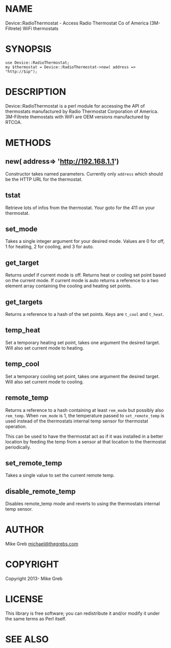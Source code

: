 # NAME

Device::RadioThermostat - Access Radio Thermostat Co of America (3M-Filtrete) WiFi thermostats

# SYNOPSIS

    use Device::RadioThermostat;
    my $thermostat = Device::RadioThermostat->new( address => "http://$ip");



# DESCRIPTION

Device::RadioThermostat is a perl module for accessing the API of thermostats
manufactured by Radio Thermostat Corporation of America.  3M-Filtrete themostats
with WiFi are OEM versions manufactured by RTCOA.

# METHODS

## new( address=> 'http://192.168.1.1')

Constructor takes named parameters.  Currently only `address` which should be
the HTTP URL for the thermostat.

## tstat

Retrieve lots of infos from the thermostat.  Your goto for the 411 on your thermostat.

## set\_mode

Takes a single integer argument for your desired mode. Values are 0 for off, 1 for
heating, 2 for cooling, and 3 for auto.

## get\_target

Returns undef if current mode is off.  Returns heat or cooling set point based
on the current mode.  If current mode is auto returns a reference to a two
element array containing the cooling and heating set points.

## get\_targets

Returns a reference to a hash of the set points.  Keys are `t_cool` and `t_heat`.

## temp\_heat

Set a temporary heating set point, takes one argument the desired target.  Will
also set current mode to heating.

## temp\_cool

Set a temporary cooling set point, takes one argument the desired target.  Will
also set current mode to cooling.

## remote\_temp

Returns a reference to a hash containing at least `rem_mode` but possibly also
`rem_temp`.  When `rem_mode` is 1, the temperature passed to `set_remote_temp`
is used instead of the thermostats internal temp sensor for thermostat operation.

This can be used to have the thermostat act as if it was installed in a better
location by feeding the temp from a sensor at that location to the thermostat
periodically.

## set\_remote\_temp

Takes a single value to set the current remote temp.

## disable\_remote\_temp

Disables remote\_temp mode and reverts to using the thermostats internal temp
sensor.

# AUTHOR

Mike Greb <michael@thegrebs.com>

# COPYRIGHT

Copyright 2013- Mike Greb

# LICENSE

This library is free software; you can redistribute it and/or modify
it under the same terms as Perl itself.

# SEE ALSO
